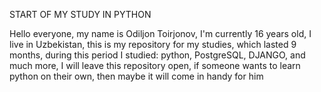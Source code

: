 
START OF MY STUDY IN PYTHON

Hello everyone, my name is Odiljon Toirjonov, I'm currently 16 years old, I live in Uzbekistan, this is my repository for my studies, which lasted 9 months, during this period I studied: python, PostgreSQL, DJANGO, and much more, I will leave this repository open, if someone wants to learn python on their own, then maybe it will come in handy for him
